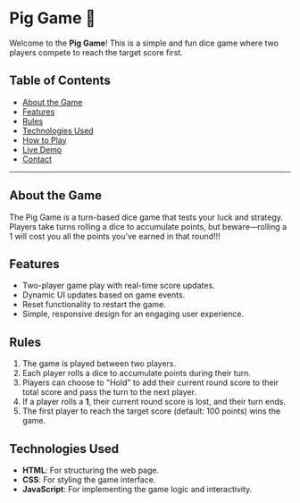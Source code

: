 # Pig Game 🎲

Welcome to the **Pig Game**! This is a simple and fun dice game where two players compete to reach the target score first.

## Table of Contents

- [About the Game](#about-the-game)
- [Features](#features)
- [Rules](#rules)
- [Technologies Used](#technologies-used)
- [How to Play](#how-to-play)
- [Live Demo](#live-demo)
- [Contact](#contact)

---

## About the Game

The Pig Game is a turn-based dice game that tests your luck and strategy. Players take turns rolling a dice to accumulate points, but beware—rolling a 1 will cost you all the points you’ve earned in that round!!!

## Features

- Two-player game play with real-time score updates.
- Dynamic UI updates based on game events.
- Reset functionality to restart the game.
- Simple, responsive design for an engaging user experience.

## Rules

1. The game is played between two players.
2. Each player rolls a dice to accumulate points during their turn.
3. Players can choose to "Hold" to add their current round score to their total score and pass the turn to the next player.
4. If a player rolls a **1**, their current round score is lost, and their turn ends.
5. The first player to reach the target score (default: 100 points) wins the game.

## Technologies Used

- **HTML**: For structuring the web page.
- **CSS**: For styling the game interface.
- **JavaScript**: For implementing the game logic and interactivity.
